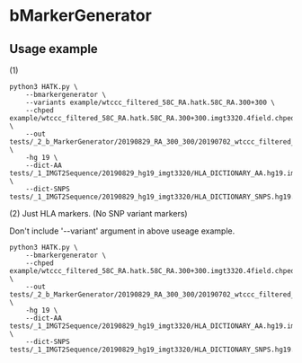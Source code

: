 # bMarkerGenerator

## Usage example

(1) 
```
python3 HATK.py \
    --bmarkergenerator \
    --variants example/wtccc_filtered_58C_RA.hatk.58C_RA.300+300 \
    --chped example/wtccc_filtered_58C_RA.hatk.58C_RA.300+300.imgt3320.4field.chped \
    --out tests/_2_b_MarkerGenerator/20190829_RA_300_300/20190702_wtccc_filtered_58C_RA.hatk.58C_RA.300+300 \
    -hg 19 \
    --dict-AA tests/_1_IMGT2Sequence/20190829_hg19_imgt3320/HLA_DICTIONARY_AA.hg19.imgt3320 \
    --dict-SNPS tests/_1_IMGT2Sequence/20190829_hg19_imgt3320/HLA_DICTIONARY_SNPS.hg19.imgt3320
```

(2) Just HLA markers. (No SNP variant markers)

Don't include '--variant' argument in above useage example.

```
python3 HATK.py \
    --bmarkergenerator \
    --chped example/wtccc_filtered_58C_RA.hatk.58C_RA.300+300.imgt3320.4field.chped \
    --out tests/_2_b_MarkerGenerator/20190829_RA_300_300/20190702_wtccc_filtered_58C_RA.hatk.58C_RA.300+300 \
    -hg 19 \
    --dict-AA tests/_1_IMGT2Sequence/20190829_hg19_imgt3320/HLA_DICTIONARY_AA.hg19.imgt3320 \
    --dict-SNPS tests/_1_IMGT2Sequence/20190829_hg19_imgt3320/HLA_DICTIONARY_SNPS.hg19.imgt3320
```
